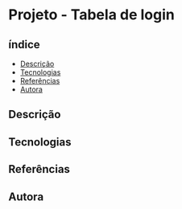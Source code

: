# Projeto -  Tabela de login

## índice

* [Descrição](Descrição)
* [Tecnologias](Tecnologias)
* [Referências](Referências)
* [Autora](Autora)

## Descrição
## Tecnologias
## Referências
## Autora



